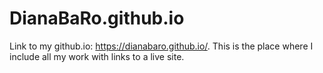 # DianaBaRo.github.io
Link to my github.io: https://dianabaro.github.io/. 
This is the place where I include all my work with links to a live site.
